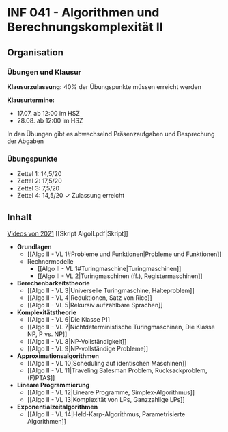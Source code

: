 # INF 041 - Algorithmen und Berechnungskomplexität II

## Organisation
### Übungen und Klausur
**Klausurzulassung:** 40% der Übungspunkte müssen erreicht werden

**Klausurtermine:**
- 17.07. ab 12:00 im HSZ
- 28.08. ab 12:00 im HSZ

In den Übungen gibt es abwechselnd Präsenzaufgaben und Besprechung der Abgaben

### Übungspunkte
- Zettel 1: 14,5/20
- Zettel 2: 17,5/20
- Zettel 3: 7,5/20
- Zettel 4: 14,5/20 $\checkmark$ Zulassung erreicht

## Inhalt
[Videos von 2021](https://uni-bonn.sciebo.de/s/YVfBpu1J5oiqZGj#/)
[[Skript AlgoII.pdf|Skript]]

- **Grundlagen**
	- [[Algo II - VL 1#Probleme und Funktionen|Probleme und Funktionen]]
	- Rechnermodelle
		- [[Algo II - VL 1#Turingmaschine|Turingmaschinen]]
		- [[Algo II - VL 2|Turingmaschinen (ff.), Registermaschinen]]
- **Berechenbarkeitstheorie**
	- [[Algo II - VL 3|Universelle Turingmaschine, Halteproblem]]
	- [[Algo II - VL 4|Reduktionen, Satz von Rice]]
	- [[Algo II - VL 5|Rekursiv aufzählbare Sprachen]]
- **Komplexitätstheorie**
	- [[Algo II - VL 6|Die Klasse P]]
	- [[Algo II - VL 7|Nichtdeterministische Turingmaschinen, Die Klasse NP, P vs. NP]]
	- [[Algo II - VL 8|NP-Vollständigkeit]]
	- [[Algo II - VL 9|NP-vollständige Probleme]]
- **Approximationsalgorithmen**
	- [[Algo II - VL 10|Scheduling auf identischen Maschinen]]
	- [[Algo II - VL 11|Traveling Salesman Problem, Rucksackproblem, (F)PTAS]]
- **Lineare Programmierung**
	- [[Algo II - VL 12|Lineare Programme, Simplex-Algorithmus]]
	- [[Algo II - VL 13|Komplexität von LPs, Ganzzahlige LPs]]
- **Exponentialzeitalgorithmen**
	- [[Algo II - VL 14|Held-Karp-Algorithmus, Parametrisierte Algorithmen]]

